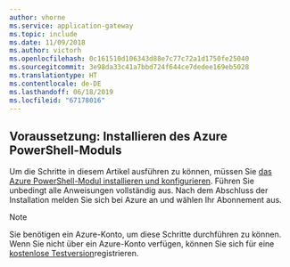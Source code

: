 ```yaml
---
author: vhorne
ms.service: application-gateway
ms.topic: include
ms.date: 11/09/2018
ms.author: victorh
ms.openlocfilehash: 0c161510d106343d88e7c77c72a1d1750fe25040
ms.sourcegitcommit: 3e98da33c41a7bbd724f644ce7dedee169eb5028
ms.translationtype: HT
ms.contentlocale: de-DE
ms.lasthandoff: 06/18/2019
ms.locfileid: "67178016"
---
```

## <a name="prerequisite-install-the-azure-powershell-module"></a>Voraussetzung: Installieren des Azure PowerShell-Moduls

Um die Schritte in diesem Artikel ausführen zu können, müssen Sie [das Azure PowerShell-Modul installieren und konfigurieren](/powershell/azureps-cmdlets-docs). Führen Sie unbedingt alle Anweisungen vollständig aus. Nach dem Abschluss der Installation melden Sie sich bei Azure an und wählen Ihr Abonnement aus.

> [!NOTE]
> Sie benötigen ein Azure-Konto, um diese Schritte durchführen zu können. Wenn Sie nicht über ein Azure-Konto verfügen, können Sie sich für eine [kostenlose Testversion](../articles/active-directory/fundamentals/sign-up-organization.md)registrieren.
